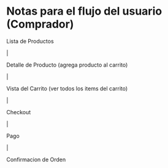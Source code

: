 # Notas para el flujo del usuario (Comprador)

Lista de Productos

| 

Detalle de Producto (agrega producto al carrito)

| 

Vista del Carrito (ver todos los items del carrito)

|

Checkout

|

Pago

|

Confirmacion de Orden